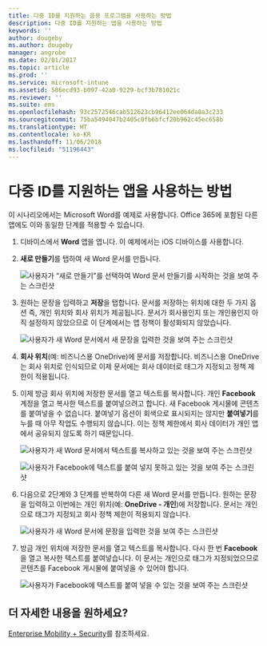 ```yaml
---
title: 다중 ID를 지원하는 응용 프로그램을 사용하는 방법
description: 다중 ID를 지원하는 앱을 사용하는 방법
keywords: ''
author: dougeby
ms.author: dougeby
manager: angrobe
ms.date: 02/01/2017
ms.topic: article
ms.prod: ''
ms.service: microsoft-intune
ms.assetid: 586ecd93-b097-42a0-9229-bcf3b781021c
ms.reviewer: ''
ms.suite: ems
ms.openlocfilehash: 93c2572546cab512623cb96412ee064da8a3c233
ms.sourcegitcommit: 75ba5494047b2405c0fb6bfcf20b962c45ec658b
ms.translationtype: HT
ms.contentlocale: ko-KR
ms.lasthandoff: 11/06/2018
ms.locfileid: "51196443"
---
```

# <a name="how-to-use-apps-with-multi-identity-support"></a>다중 ID를 지원하는 앱을 사용하는 방법

이 시나리오에서는 Microsoft Word를 예제로 사용합니다. Office 365에 포함된 다른 앱에도 이와 동일한 단계를 적용할 수 있습니다.

1. 디바이스에서 **Word** 앱을 엽니다. 이 예제에서는 iOS 디바이스를 사용합니다.
2. **새로 만들기**를 탭하여 새 Word 문서를 만듭니다.

   ![사용자가 “새로 만들기"를 선택하여 Word 문서 만들기를 시작하는 것을 보여 주는 스크린샷](./media/ft-multiID-1-createDoc.png)

3. 원하는 문장을 입력하고 **저장**을 탭합니다. 문서를 저장하는 위치에 대한 두 가지 옵션 즉, 개인 위치와 회사 위치가 제공됩니다. 문서가 회사용인지 또는 개인용인지 아직 설정하지 않았으므로 이 단계에서는 앱 정책이 활성화되지 않았습니다.

   ![사용자가 새 Word 문서에서 새 문장을 입력한 것을 보여 주는 스크린샷](./media/ft-multiID-2-saveDoc.png)

4. **회사 위치**(예: 비즈니스용 OneDrive)에 문서를 저장합니다. 비즈니스용 OneDrive는 회사 위치로 인식되므로 이제 문서에는 회사 데이터로 태그가 지정되고 정책 제한이 적용됩니다.
5. 이제 방금 회사 위치에 저장한 문서를 열고 텍스트를 복사합니다. 개인 **Facebook** 계정을 열고 복사한 텍스트를 붙여넣으려고 합니다. 새 Facebook 게시물에 콘텐츠를 붙여넣을 수 없습니다. 붙여넣기 옵션이 회색으로 표시되지는 않지만 **붙여넣기**를 누를 때 아무 작업도 수행되지 않습니다. 이는 정책 제한에서 회사 데이터가 개인 앱에서 공유되지 않도록 하기 때문입니다.

   ![사용자가 새 Word 문서에서 텍스트를 복사하고 있는 것을 보여 주는 스크린샷 ](./media/ft-multiID-3-copyText.png)

   ![사용자가 Facebook에 텍스트를 붙여 넣지 못하고 있는 것을 보여 주는 스크린샷](./media/ft-multiID-4-pasteInFB.png)
6. 다음으로 2단계와 3 단계를 반복하여 다른 새 Word 문서를 만듭니다. 원하는 문장을 입력하고 이번에는 개인 위치(예: **OneDrive - 개인**)에 저장합니다. 문서는 개인으로 태그가 지정되고 회사 정책 제한이 적용되지 않습니다.

   ![사용자가 새 Word 문서에 문장을 입력한 것을 보여 주는 스크린샷](./media/ft-multiID-5-createDoc.png)

7. 방금 개인 위치에 저장한 문서를 열고 텍스트를 복사합니다. 다시 한 번 **Facebook**을 열고 복사한 텍스트를 붙여넣습니다. 이 문서는 개인으로 태그가 지정되었으므로 콘텐츠를 Facebook 게시물에 붙여넣을 수 있어야 합니다.

   ![사용자가 Facebook에 텍스트를 붙여 넣을 수 있는 것을 보여 주는 스크린샷](./media/ft-multiID-6-copyText.png)

## <a name="want-to-learn-more"></a>더 자세한 내용을 원하세요?

[Enterprise Mobility + Security](https://www.microsoft.com/en-us/server-cloud/enterprise-mobility/overview.aspx)를 참조하세요.

